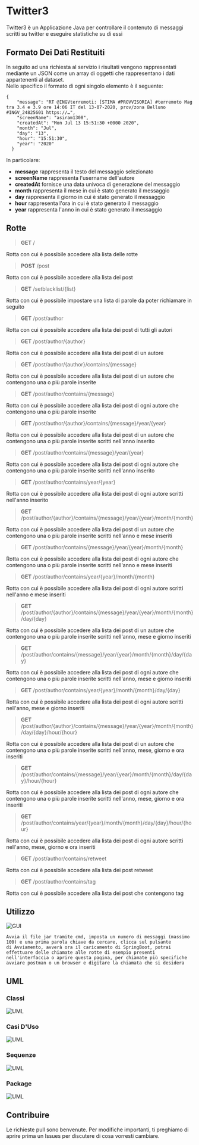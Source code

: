 # Twitter3
Twitter3 è un Applicazione Java per controllare il contenuto di messaggi scritti su twitter e eseguire statistiche su di essi
## Formato Dei Dati Restituiti
In seguito ad una richiesta al servizio i risultati vengono rappresentati mediante un JSON come un array di oggetti che rappresentano i dati appartenenti al dataset.<br>
Nello specifico il formato di ogni singolo elemento è il seguente:</p>
<pre><code>{
    "message": "RT @INGVterremoti: [STIMA #PROVVISORIA] #terremoto Mag tra 3.4 e 3.9 ore 14:06 IT del 13-07-2020, prov/zona Belluno #INGV_24825601 https://…",
    "screenName": "asiram1308",
    "createdAt": "Mon Jul 13 15:51:30 +0000 2020",
    "month": "Jul",
    "day": "13",
    "hour": "15:51:30",
    "year": "2020"
  }
</code></pre>
<p>In particolare:</p>
<ul>
<li><strong>message</strong> rappresenta il testo del messaggio selezionato</li>
<li><strong>screenName</strong> rappresenta l'username dell'autore</li>
<li><strong>createdAt</strong> fornisce una data univoca di generazione del messaggio</li>
<li><strong>month</strong> rappresenta il mese in cui è stato generato il messaggio</li>
<li><strong>day</strong> rappresenta il giorno in cui è stato generato il messaggio</li>
<li><strong>hour</strong> rappresenta l'ora in cui è stato generato il messaggio</li>
<li><strong>year</strong> rappresenta l'anno in cui è stato generato il messaggio</li>
</ul>

## Rotte
  <blockquote>
<p><strong>GET</strong> /</p>
  </blockquote>
  Rotta con cui è possibile accedere alla lista delle rotte<br>
  <blockquote>
<p><strong>POST</strong> /post</p>
  </blockquote>
  Rotta con cui è possibile accedere alla lista dei post<br>
    <blockquote>
<p><strong>GET</strong> /setblacklist/{list}</p>
  </blockquote>
  Rotta con cui è possibile impostare una lista di parole da poter richiamare in seguito<br>
    <blockquote>
<p><strong>GET</strong> /post/author</p>
  </blockquote>
  Rotta con cui è possibile accedere alla lista dei post di tutti gli autori<br>
    <blockquote>
<p><strong>GET</strong> /post/author/{author}</p>
  </blockquote>
  Rotta con cui è possibile accedere alla lista dei post di un autore<br>
    <blockquote>
<p><strong>GET</strong> /post/author/{author}/contains/{message}</p>
  </blockquote>
  Rotta con cui è possibile accedere alla lista dei post di un autore che contengono una o più parole inserite<br>
    <blockquote>
<p><strong>GET</strong> /post/author/contains/{message}</p>
  </blockquote>
Rotta con cui è possibile accedere alla lista dei post di ogni autore che contengono una o più parole inserite<br>
    <blockquote>
<p><strong>GET</strong> /post/author/{author}/contains/{message}/year/{year}</p>
  </blockquote>
  Rotta con cui è possibile accedere alla lista dei post di un autore che contengono una o più parole inserite scritti nell'anno inserito<br>
      <blockquote>
<p><strong>GET</strong> /post/author/contains/{message}/year/{year}</p>
  </blockquote>
  Rotta con cui è possibile accedere alla lista dei post di ogni autore che contengono una o più parole inserite scritti nell'anno inserito<br>
      <blockquote>
<p><strong>GET</strong> /post/author/contains/year/{year}</p>
  </blockquote>
  Rotta con cui è possibile accedere alla lista dei post di ogni autore scritti nell'anno inserito<br>
      <blockquote>
<p><strong>GET</strong> /post/author/{author}/contains/{message}/year/{year}/month/{month}</p>
  </blockquote>
  Rotta con cui è possibile accedere alla lista dei post di un autore che contengono una o più parole inserite scritti nell'anno e mese inseriti<br>
        <blockquote>
<p><strong>GET</strong> /post/author/contains/{message}/year/{year}/month/{month}</p>
  </blockquote>
  Rotta con cui è possibile accedere alla lista dei post di ogni autore che contengono una o più parole inserite scritti nell'anno e mese inseriti<br>
        <blockquote>
<p><strong>GET</strong> /post/author/contains/year/{year}/month/{month}</p>
  </blockquote>
  Rotta con cui è possibile accedere alla lista dei post di ogni autore scritti nell'anno e mese inseriti<br>
        <blockquote>
<p><strong>GET</strong> /post/author/{author}/contains/{message}/year/{year}/month/{month}/day/{day}</p>
  </blockquote>
  Rotta con cui è possibile accedere alla lista dei post di un autore che contengono una o più parole inserite scritti nell'anno, mese e giorno inseriti<br>
          <blockquote>
<p><strong>GET</strong> /post/author/contains/{message}/year/{year}/month/{month}/day/{day}</p>
  </blockquote>
  Rotta con cui è possibile accedere alla lista dei post di ogni autore che contengono una o più parole inserite scritti nell'anno, mese e giorno inseriti<br>
          <blockquote>
<p><strong>GET</strong> /post/author/contains/year/{year}/month/{month}/day/{day}</p>
  </blockquote>
  Rotta con cui è possibile accedere alla lista dei post di ogni autore scritti nell'anno, mese e giorno inseriti<br>
          <blockquote>
<p><strong>GET</strong> /post/author/{author}/contains/{message}/year/{year}/month/{month}/day/{day}/hour/{hour}</p>
  </blockquote>
  Rotta con cui è possibile accedere alla lista dei post di un autore che contengono una o più parole inserite scritti nell'anno, mese, giorno e ora inseriti<br>
            <blockquote>
<p><strong>GET</strong> /post/author/contains/{message}/year/{year}/month/{month}/day/{day}/hour/{hour}</p>
  </blockquote>
  Rotta con cui è possibile accedere alla lista dei post di ogni autore che contengono una o più parole inserite scritti nell'anno, mese, giorno e ora inseriti<br>
            <blockquote>
<p><strong>GET</strong> /post/author/contains/year/{year}/month/{month}/day/{day}/hour/{hour}</p>
  </blockquote>
  Rotta con cui è possibile accedere alla lista dei post di ogni autore scritti nell'anno, mese, giorno e ora inseriti<br>
              <blockquote>
<p><strong>GET</strong> /post/author/contains/retweet</p>
  </blockquote>
  Rotta con cui è possibile accedere alla lista dei post retweet<br>
              <blockquote>
<p><strong>GET</strong> /post/author/contains/tag</p>
  </blockquote>
  Rotta con cui è possibile accedere alla lista dei post che contengono tag<br>
  
  </div>
  </div>
  
## Utilizzo <br>

![GUI](https://github.com/UmbertoDiAntonio/Twitter3/blob/master/Final_Twitter_Project%20OOP/src/main/resources/GUI.PNG)

```
Avvia il file jar tramite cmd, imposta un numero di messaggi (massimo 100) e una prima parola chiave da cercare, clicca sul pulsante
di Avviamento, avverà ora il caricamento di SpringBoot, potrai effettuare delle chiamate alle rotte di esempio presenti 
nell'interfaccia o aprire questa pagina, per chiamate più specifiche avviare postman o un browser e digitare la chiamata che si desidera

```
## UML
### Classi
![UML](https://github.com/UmbertoDiAntonio/Twitter3/blob/master/Final_Twitter_Project%20OOP/src/main/resources/Classi.PNG)
### Casi D'Uso
![UML](https://github.com/UmbertoDiAntonio/Twitter3/blob/master/Twitter3/src/main/resources/UMLCasiD'Uso.PNG)
### Sequenze
![UML](https://github.com/UmbertoDiAntonio/Twitter3/blob/master/Final_Twitter_Project%20OOP/src/main/resources/SequenceDiagram.jpg)
### Package
![UML](https://github.com/UmbertoDiAntonio/Twitter3/blob/master/Final_Twitter_Project%20OOP/src/main/resources/Package.png)



## Contribuire
Le richieste pull sono benvenute. Per modifiche importanti, ti preghiamo di aprire prima un Issues per discutere di cosa vorresti cambiare.

